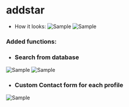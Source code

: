 # addstar
+ How it looks:
![Sample](https://github.com/azyzz228/addstar/blob/master/screenshots/screenshot.208.png)
![Sample](https://github.com/azyzz228/addstar/blob/master/screenshots/screenshot.209.png)
### Added functions:
+ ### Search from database
![Sample](https://github.com/azyzz228/addstar/blob/master/screenshots/screenshot.210.png)
![Sample](https://github.com/azyzz228/addstar/blob/master/screenshots/screenshot.211.png)
+ ### Custom Contact form for each profile
![Sample](https://github.com/azyzz228/addstar/blob/master/screenshots/screenshot.213.png)
